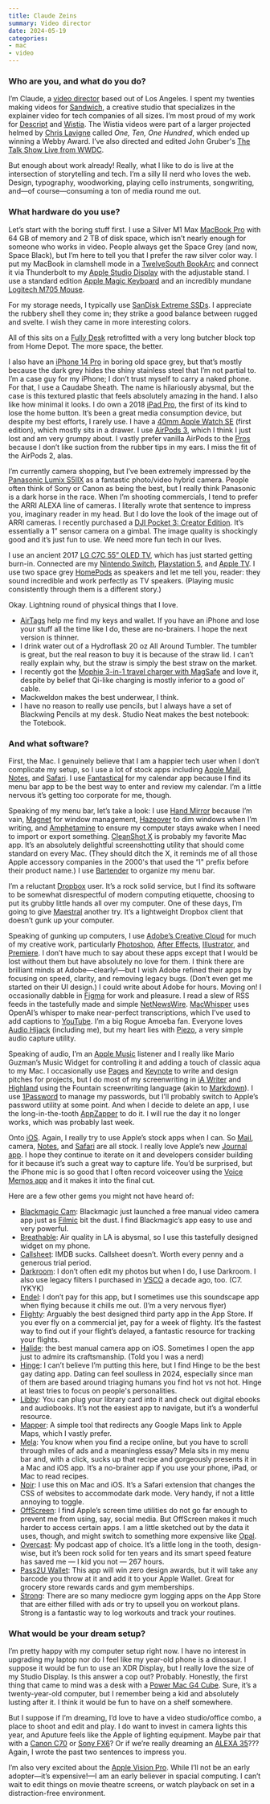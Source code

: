 ```yaml
---
title: Claude Zeins
summary: Video director
date: 2024-05-19
categories:
- mac
- video
---
```


### Who are you, and what do you do?

I’m Claude, a [video director](https://claude.cz/ "Claude's website.") based out of Los Angeles. I spent my twenties making videos for [Sandwich](https://sandwich.co/ "A creative video studio."), a creative studio that specializes in the explainer video for tech companies of all sizes. I’m most proud of my work for [Descript](https://www.youtube.com/watch?v=Bl9wqNe5J8U "An ad for Descript by Chris, on YouTube.") and [Wistia](https://wistia.com/series/one-ten-one-hundred "A documentary about three agencies making a video about Wistia."). The Wistia videos were part of a larger projected helmed by [Chris Lavigne](https://crlvideo.com/ "Chris' website.") called _One, Ten, One Hundred_, which ended up winning a Webby Award. I’ve also directed and edited John Gruber's [The Talk Show Live from WWDC](https://daringfireball.net/2023/06/the_talk_show_live_from_wwdc_2023 "Gruber's post about The Talk Show Live in 2023.").

But enough about work already! Really, what I like to do is live at the intersection of storytelling and tech. I’m a silly lil nerd who loves the web. Design, typography, woodworking, playing cello instruments, songwriting, and—of course—consuming a ton of media round me out.

### What hardware do you use?

Let’s start with the boring stuff first. I use a Silver M1 Max [MacBook Pro](macbook-pro) with 64 GB of memory and 2 TB of disk space, which isn’t nearly enough for someone who works in video. People always get the Space Grey (and now, Space Black), but I’m here to tell you that I prefer the raw silver color way. I put my MacBook in clamshell mode in a [TwelveSouth BookArc][bookarc-mac] and connect it via Thunderbolt to my [Apple Studio Display][studio-display.2] with the adjustable stand. I use a standard edition [Apple Magic Keyboard][magic-keyboard] and an incredibly mundane [Logitech M705 Mouse][marathon-m705].

For my storage needs, I typically use [SanDisk Extreme SSDs][extreme-portable]. I appreciate the rubbery shell they come in; they strike a good balance between rugged and svelte. I wish they came in more interesting colors.

All of this sits on a [Fully Desk][jarvis-bamboo] retrofitted with a very long butcher block top from Home Depot. The more space, the better.

I also have an [iPhone 14 Pro][iphone-14-pro] in boring old space grey, but that’s mostly because the dark grey hides the shiny stainless steel that I’m not partial to. I’m a case guy for my iPhone; I don’t trust myself to carry a naked phone. For that, I use a Caudabe Sheath. The name is hilariously abysmal, but the case is this textured plastic that feels absolutely amazing in the hand. I also like how minimal it looks. I do own a 2018 [iPad Pro][ipad-pro], the first of its kind to lose the home button. It’s been a great media consumption device, but despite my best efforts, I rarely use. I have a [40mm Apple Watch SE][apple-watch-se] (first edition), which mostly sits in a drawer. I use [AirPods 3][airpods], which I think I just lost and am very grumpy about. I vastly prefer vanilla AirPods to the [Pros][airpods-pro] because I don’t like suction from the rubber tips in my ears. I miss the fit of the AirPods 2, alas.

I’m currently camera shopping, but I’ve been extremely impressed by the [Panasonic Lumix S5IIX][lumix-s5m2x] as a fantastic photo/video hybrid camera. People often think of Sony or Canon as being the best, but I really think Panasonic is a dark horse in the race. When I’m shooting commercials, I tend to prefer the ARRI ALEXA line of cameras. I literally wrote that sentence to impress you, imaginary reader in my head. But I do love the look of the image out of ARRI cameras. I recently purchased a [DJI Pocket 3: Creator Edition][osmo-pocket-3]. It’s essentially a 1” sensor camera on a gimbal. The image quality is shockingly good and it’s just fun to use. We need more fun tech in our lives.

I use an ancient 2017 [LG C7C 55” OLED TV][oled55c7p], which has just started getting burn-in. Connected are my [Nintendo Switch][switch.2], [Playstation 5][ps5], and [Apple TV][apple-tv]. I use two space grey [HomePods][homepod] as speakers and let me tell you, reader: they sound incredible and work perfectly as TV speakers. (Playing music consistently through them is a different story.)

Okay. Lightning round of physical things that I love.

- [AirTags][airtag] help me find my keys and wallet. If you have an iPhone and lose your stuff all the time like I do, these are no-brainers. I hope the next version is thinner.
- I drink water out of a Hydroflask 20 oz All Around Tumbler. The tumbler is great, but the real reason to buy it is because of the straw lid. I can’t really explain why, but the straw is simply the best straw on the market. 
- I recently got the [Mophie 3-in-1 travel charger with MagSafe][3-in-1-travel-charger-with-magsafe] and love it, despite by belief that Qi-like charging is mostly inferior to a good ol’ cable.
- Mackweldon makes the best underwear, I think.
- I have no reason to really use pencils, but I always have a set of Blackwing Pencils at my desk. Studio Neat makes the best notebook: the Totebook.

### And what software?

First, the Mac. I genuinely believe that I am a happier tech user when I don’t complicate my setup, so I use a lot of stock apps including [Apple Mail][mail], [Notes][], and [Safari][]. I use [Fantastical][] for my calendar app because I find its menu bar app to be the best way to enter and review my calendar. I’m a little nervous it’s getting too corporate for me, though.

Speaking of my menu bar, let’s take a look: I use [Hand Mirror][hand-mirror] because I’m vain, [Magnet][] for window management, [Hazeover][] to dim windows when I’m writing, and [Amphetamine][] to ensure my computer stays awake when I need to import or export something. [CleanShot X][cleanshot-x] is probably my favorite Mac app. It’s an absolutely delightful screenshotting utility that should come standard on every Mac. (They should ditch the X, it reminds me of all those Apple accessory companies in the 2000's that used the “I" prefix before their product name.) I use [Bartender][] to organize my menu bar.

I’m a reluctant [Dropbox][] user. It’s a rock solid service, but I find its software to be somewhat disrespectful of modern computing etiquette, choosing to put its grubby little hands all over my computer. One of these days, I’m going to give [Maestral][] another try. It’s a lightweight Dropbox client that doesn’t gunk up your computer.

Speaking of gunking up computers, I use [Adobe’s Creative Cloud][creative-cloud] for much of my creative work, particularly [Photoshop][], [After Effects][after-effects], [Illustrator][], and [Premiere][]. I don’t have much to say about these apps except that I would be lost without them but have absolutely no love for them. I think there are brilliant minds at Adobe—clearly!—but I wish Adobe refined their apps by focusing on speed, clarity, and removing legacy bugs. (Don’t even get me started on their UI design.) I could write about Adobe for hours. Moving on! I occasionally dabble in [Figma][] for work and pleasure. I read a slew of RSS feeds in the tastefully made and simple [NetNewsWire][]. [MacWhisper][] uses OpenAI’s whisper to make near-perfect transcriptions, which I’ve used to add captions to [YouTube][]. I’m a big Rogue Amoeba fan. Everyone loves [Audio Hijack][audio-hijack] (including me), but my heart lies with [Piezo][], a very simple audio capture utility.

Speaking of audio, I’m an [Apple Music][apple-music] listener and I really like Mario Guzman’s Music Widget for controlling it and adding a touch of classic aqua to my Mac. I occasionally use [Pages][] and [Keynote][] to write and design pitches for projects, but I do most of my screenwriting in [iA Writer][ia-writer] and [Highland][] using the Fountain screenwriting language (akin to [Markdown][]). I use [1Password][] to manage my passwords, but I’ll probably switch to Apple’s password utility at some point. And when I decide to delete an app, I use the long-in-the-tooth [AppZapper][] to do it. I will rue the day it no longer works, which was probably last week.

Onto [iOS][]. Again, I really try to use Apple’s stock apps when I can. So [Mail][mail-ios], camera, [Notes][notes-ios], and [Safari][safari-ios] are all stock. I really love Apple’s new [Journal app][journal-ios]. I hope they continue to iterate on it and developers consider building for it because it’s such a great way to capture life. You’d be surprised, but the iPhone mic is so good that I often record voiceover using the [Voice Memos app][voice-memos-ios] and it makes it into the final cut.

Here are a few other gems you might not have heard of:

- [Blackmagic Cam][blackmagic-camera-ios]: Blackmagic just launched a free manual video camera app just as [Filmic][filmic-pro-ios] bit the dust. I find Blackmagic’s app easy to use and very powerful.
- [Breathable][breathable-ios]: Air quality in LA is abysmal, so I use this tastefully designed widget on my phone.
- [Callsheet][callsheet-ios]: IMDB sucks. Callsheet doesn’t. Worth every penny and a generous trial period.
- [Darkroom][darkroom-ios]: I don’t often edit my photos but when I do, I use Darkroom. I also use legacy filters I purchased in [VSCO][] a decade ago, too. (C7. IYKYK)
- [Endel][]: I don’t pay for this app, but I sometimes use this soundscape app when flying because it chills me out. (I’m a very nervous flyer)
- [Flighty][flighty-ios]: Arguably the best designed third party app in the App Store. If you ever fly on a commercial jet, pay for a week of flighty. It’s the fastest way to find out if your flight’s delayed, a fantastic resource for tracking your flights.
- [Halide][halide-ios]: the best manual camera app on iOS. Sometimes I open the app just to admire its craftsmanship. (Told you I was a nerd)
- [Hinge][hinge-ios]: I can’t believe I’m putting this here, but I find Hinge to be the best gay dating app. Dating can feel soulless in 2024, especially since man of them are based around triaging humans you find hot vs not hot. Hinge at least tries to focus on people's personalities.
- [Libby][libby-ios]: You can plug your library card into it and check out digital ebooks and audiobooks. It’s not the easiest app to navigate, but it’s a wonderful resource.
- [Mapper][mapper-ios]: A simple tool that redirects any Google Maps link to Apple Maps, which I vastly prefer.
- [Mela][mela-ios]: You know when you find a recipe online, but you have to scroll through miles of ads and a meaningless essay? Mela sits in my menu bar and, with a click, sucks up that recipe and gorgeously presents it in a Mac and iOS app. It’s a no-brainer app if you use your phone, iPad, or Mac to read recipes.
- [Noir][noir-ios]: I use this on Mac and iOS. It’s a Safari extension that changes the CSS of websites to accommodate dark mode. Very handy, if not a little annoying to toggle.
- [OffScreen][offscreen-ios]: I find Apple’s screen time utilities do not go far enough to prevent me from using, say, social media. But OffScreen makes it much harder to access certain apps. I am a little sketched out by the data it uses, though, and might switch to something more expensive like [Opal][opal-ios].
- [Overcast][overcast-ios]: My podcast app of choice. It’s a little long in the tooth, design-wise, but it’s been rock solid for ten years and its smart speed feature has saved me — I kid you not — 267 hours.
- [Pass2U Wallet][pass2u-wallet-ios]: This app will win zero design awards, but it will take any barcode you throw at it and add it to your Apple Wallet. Great for grocery store rewards cards and gym memberships.
- [Strong][strong-ios]: There are so many mediocre gym logging apps on the App Store that are either filled with ads or try to upsell you on workout plans. Strong is a fantastic way to log workouts and track your routines.

### What would be your dream setup?

I’m pretty happy with my computer setup right now. I have no interest in upgrading my laptop nor do I feel like my year-old phone is a dinosaur. I suppose it would be fun to use an XDR Display, but I really love the size of my Studio Display. Is this answer a cop out? Probably. Honestly, the first thing that came to mind was a desk with a [Power Mac G4 Cube][power-mac-g4-cube]. Sure, it’s a twenty-year-old computer, but I remember being a kid and absolutely lusting after it. I think it would be fun to have on a shelf somewhere.

But I suppose if I’m dreaming, I’d love to have a video studio/office combo, a place to shoot and edit and play. I do want to invest in camera lights this year, and Aputure feels like the Apple of lighting equipment. Maybe pair that with a [Canon C70][eos-c70] or [Sony FX6][fx6]? Or if we’re really dreaming an [ALEXA 35][alexa-35]??? Again, I wrote the past two sentences to impress you.

I’m also very excited about the [Apple Vision Pro][vision-pro]. While I’ll not be an early adopter—it’s expensive!—I am an early believer in spacial computing. I can’t wait to edit things on movie theatre screens, or watch playback on set in a distraction-free environment.

[1password]: https://1password.com "Password management software for Mac OS X."
[3-in-1-travel-charger-with-magsafe]: https://www.zagg.com/mophie-universal-wireless-3-in-1-travel-charger-MagSafe-2023 "A portable wireless charging hub."
[after-effects]: https://www.adobe.com/products/aftereffects.html "Motion graphics and video editing software."
[airpods-pro]: https://www.apple.com/airpods-pro/ "In-ear headphones."
[airpods]: https://en.wikipedia.org/wiki/AirPods "Wireless in-ear headphones."
[airtag]: https://en.wikipedia.org/wiki/AirTag "A small tracking device."
[alexa-35]: https://www.arri.com/en/camera-systems/cameras/alexa-35 "A professional cinema camera."
[amphetamine]: https://apps.apple.com/us/app/amphetamine/id937984704 "A Mac tool to keep your computer awake."
[apple-music]: https://www.apple.com/apple-music/ "A music streaming service."
[apple-tv]: https://en.wikipedia.org/wiki/Apple_TV "A device for viewing media on a TV."
[apple-watch-se]: https://en.wikipedia.org/wiki/Apple_Watch#Fifth_generation_(Series_5_&_SE_(1st_gen)) "A smartwatch."
[appzapper]: https://appzapper.com/ "Software for uninstalling applications on the Mac."
[audio-hijack]: https://www.rogueamoeba.com/audiohijack/ "Software for recording any audio source on a Mac."
[bartender]: https://www.macbartender.com/ "A Mac tool for organising menu bar apps."
[blackmagic-camera-ios]: https://apps.apple.com/us/app/blackmagic-camera/id6449580241 "A camera app."
[bookarc-mac]: https://www.twelvesouth.com/products/bookarc-for-macbook "A vertical stand for MacBooks."
[breathable-ios]: https://breathable.app/ "An iOS app for monitoring air quality in the US."
[callsheet-ios]: https://apps.apple.com/us/app/callsheet-find-cast-crew/id1672356376 "An iOS app for looking up movie details."
[cleanshot-x]: https://cleanshot.com/ "Screenshot capture software."
[creative-cloud]: https://www.adobe.com/creativecloud.html "A subscription service for Adobe's creative suite."
[darkroom-ios]: https://apps.apple.com/us/app/darkroom-photo-editor/id953286746 "A photo editor app."
[dropbox]: https://www.dropbox.com/ "Online syncing and storage."
[endel]: https://endel.io/ "A service for creating relaxing personalised soundspaces."
[eos-c70]: https://www.usa.canon.com/shop/p/eos-c70 "A 4K cinema video camera."
[extreme-portable]: https://www.westerndigital.com/products/portable-drives/sandisk-extreme-usb-3-2-ssd "A portable SSD hard drive."
[fantastical]: https://flexibits.com/fantastical "A calendaring app for the Mac."
[figma]: https://www.figma.com/ "A collaborative design prototype service."
[filmic-pro-ios]: https://apps.apple.com/us/app/filmic-pro/id436577167 "A video camera app."
[flighty-ios]: https://www.flightyapp.com/ "An app for tracking flights."
[fx6]: https://en.wikipedia.org/wiki/Sony_FX6 "A 4K cinema video camera"
[halide-ios]: https://apps.apple.com/us/app/halide-camera/id885697368 "A camera app."
[hand-mirror]: https://handmirror.app "A macOS menu bar app for quickly viewing yourself via your camera."
[hazeover]: https://hazeover.com/ "Software for macOS to hide all other distracting windows."
[highland]: http://web.archive.org/web/20230706195925/https://quoteunquoteapps.com/highland-2/ "Mac software for screenplay writing."
[hinge-ios]: https://apps.apple.com/us/app/hinge-dating-app-match-meet/id595287172 "A dating app for iOS."
[homepod]: https://en.wikipedia.org/wiki/HomePod "A smart speaker."
[ia-writer]: https://ia.net/topics/ia-writer-for-mac "A full-screen writing tool for the Mac."
[illustrator]: https://www.adobe.com/products/illustrator.html "A vector graphics editor."
[ios]: https://www.apple.com/ios/ "A mobile operating system."
[ipad-pro]: https://en.wikipedia.org/wiki/IPad_Pro "An iOS tablet."
[iphone-14-pro]: https://en.wikipedia.org/wiki/IPhone_14_Pro "A 6.1 inch iOS smartphone."
[jarvis-bamboo]: http://web.archive.org/web/20230420184717/https://www.fully.com/standing-desks/jarvis/jarvis-adjustable-height-desk-bamboo.html "A standing desk."
[journal-ios]: https://support.apple.com/en-au/guide/iphone/iph0e5ca7dd3/ios "A journaling app included with iOS."
[keynote]: https://www.apple.com/keynote/ "Presentation software for the Mac."
[libby-ios]: https://apps.apple.com/us/app/libby-by-overdrive/id1076402606 "An app for borrowing ebooks from libraries."
[lumix-s5m2x]: https://www.panasonic.com/au/consumer/lumix-cameras-video-cameras/lumix-cameras/lumix-s-cameras/dc-s5m2xgn.html "A 24.2 megapixel mirrorless camera."
[macwhisper]: https://goodsnooze.gumroad.com/l/macwhisper "A macOS tool for transcribing via the Whisper service."
[maestral]: https://maestral.app/ "An open source alternative Dropbox client."
[magic-keyboard]: https://en.wikipedia.org/wiki/Magic_Keyboard "A wireless keyboard."
[magnet]: https://magnet.crowdcafe.com/ "Mac software for organising windows."
[mail-ios]: http://web.archive.org/web/20230911115011/https://www.apple.com/ios/ios-16/ "A mail client included with iOS."
[mail]: https://en.wikipedia.org/wiki/Mail_(application) "The default Mac OS X mail client."
[mapper-ios]: https://apps.apple.com/us/app/mapper-for-safari/id1589391989 "An iOS app for opening Google Maps links in Apple Maps."
[marathon-m705]: https://www.logitech.com/en-us/product/marathon-mouse-m705.html "A wireless mouse."
[markdown]: https://daringfireball.net/projects/markdown/ "An email-like format for marking up text."
[mela-ios]: https://mela.recipes/ "A app for curating your collection of recipes."
[netnewswire]: https://en.wikipedia.org/wiki/NetNewsWire "A popular feed reader for the Mac."
[noir-ios]: https://apps.apple.com/us/app/noir-dark-mode-for-safari/id1581140954 "An app for forcing all websites to use a dark mode."
[notes-ios]: https://en.wikipedia.org/wiki/Notes_(application) "A built-in note-taking app."
[notes]: https://en.wikipedia.org/wiki/Notes_(Apple) "A note-taking application included with Mac OS X."
[offscreen-ios]: https://apps.apple.com/us/app/offscreen-screen-time-control/id1474340105 "An app for helping to help you focus."
[oled55c7p]: https://www.lg.com/us/tvs/lg-OLED55C7P-oled-4k-tv "A 55 inch OLED TV."
[opal-ios]: https://www.opal.so/ "An app for helping to manage your screen time."
[osmo-pocket-3]: https://www.dji.com/osmo-pocket-3 "A handheld camera on a gimbal."
[overcast-ios]: https://apps.apple.com/us/app/overcast-podcast-player/id888422857 "A podcast app."
[pages]: https://www.apple.com/pages/ "A Mac word processor and layout tool from Apple."
[pass2u-wallet-ios]: https://apps.apple.com/us/app/pass2u-wallet-cards-coupons/id1142473931 "An app for adding physical cards to your Apple Wallet."
[photoshop]: https://www.adobe.com/products/photoshop.html "A bitmap image editor."
[piezo]: https://rogueamoeba.com/piezo/ "A recording app for the Mac."
[power-mac-g4-cube]: https://en.wikipedia.org/wiki/Power_Mac_G4_Cube "A cube-shaped Mac computer."
[premiere]: https://www.adobe.com/products/premiere.html "A video editing suite."
[ps5]: https://www.playstation.com/en-us/ps5/ "A game console."
[safari-ios]: https://en.wikipedia.org/wiki/Safari_(web_browser)#iOS-specific_features "A web browser included with iOS."
[safari]: https://www.apple.com/safari/ "A fast web browser."
[strong-ios]: https://apps.apple.com/us/app/strong-workout-tracker-gym-log/id464254577 "An app for tracking your workouts at the gym."
[studio-display.2]: https://www.apple.com/studio-display/ "A 27 inch display."
[switch.2]: https://www.nintendo.com/switch/ "A gaming console."
[vision-pro]: https://en.wikipedia.org/wiki/Apple_Vision_Pro "A mixed reality headset."
[voice-memos-ios]: https://en.wikipedia.org/wiki/IPhone_OS_3#Voice_Memos "An app for recording voice memos."
[vsco]: https://www.vsco.co/ "A photo sharing and editing service."
[youtube]: https://www.youtube.com/ "A web site for watching 80's TV commercials and bad mashups."
